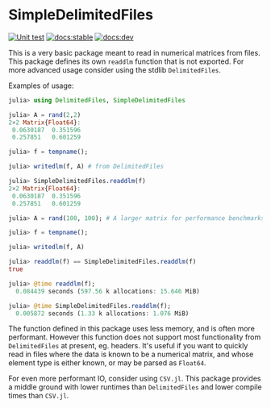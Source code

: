 # SimpleDelimitedFiles

[![Unit test](https://github.com/jishnub/SimpleDelimitedFiles.jl/actions/workflows/CI.yml/badge.svg)](https://github.com/jishnub/SimpleDelimitedFiles.jl/actions/workflows/CI.yml)
[![docs:stable](https://img.shields.io/badge/docs-stable-blue.svg)](https://jishnub.github.io/SimpleDelimitedFiles.jl/stable)
[![docs:dev](https://img.shields.io/badge/docs-dev-blue.svg)](https://jishnub.github.io/SimpleDelimitedFiles.jl/dev)

This is a very basic package meant to read in numerical matrices from files.
This package defines its own `readdlm` function that is not exported.
For more advanced usage consider using the stdlib `DelimitedFiles`.

Examples of usage:

```julia
julia> using DelimitedFiles, SimpleDelimitedFiles

julia> A = rand(2,2)
2×2 Matrix{Float64}:
 0.0630187  0.351596
 0.257851   0.601259

julia> f = tempname();

julia> writedlm(f, A) # from DelimitedFiles

julia> SimpleDelimitedFiles.readdlm(f)
2×2 Matrix{Float64}:
 0.0630187  0.351596
 0.257851   0.601259

julia> A = rand(100, 100); # A larger matrix for performance benchmarks

julia> f = tempname();

julia> writedlm(f, A)

julia> readdlm(f) == SimpleDelimitedFiles.readdlm(f)
true

julia> @time readdlm(f);
  0.084439 seconds (597.56 k allocations: 15.646 MiB)

julia> @time SimpleDelimitedFiles.readdlm(f);
  0.005872 seconds (1.33 k allocations: 1.076 MiB)
```

The function defined in this package uses less memory, and is often more performant. However this function does not support most functionality from `DelimitedFiles` at present, eg. headers. It's useful if you want to quickly read in files where the data is known to be a numerical matrix, and whose element type is either known, or may be parsed as `Float64`.

For even more performant IO, consider using `CSV.jl`. This package provides a middle ground with lower runtimes than `DelimitedFiles` and lower compile times than `CSV.jl`.
